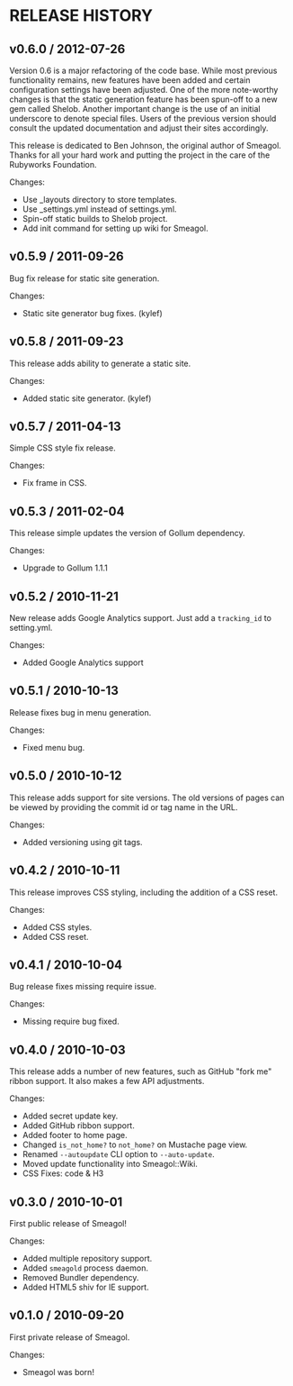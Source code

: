 # RELEASE HISTORY

## v0.6.0 / 2012-07-26

Version 0.6 is a major refactoring of the code base. While most previous
functionality remains, new features have been added and certain configuration
settings have been adjusted. One of the more note-worthy changes is that
the static generation feature has been spun-off to a new gem called Shelob.
Another important change is the use of an initial underscore to denote special
files. Users of the previous version should consult the updated documentation
and adjust their sites accordingly.

This release is dedicated to Ben Johnson, the original author of Smeagol.
Thanks for all your hard work and putting the project in the care of the
Rubyworks Foundation.

Changes:

* Use _layouts directory to store templates.
* Use _settings.yml instead of settings.yml.
* Spin-off static builds to Shelob project.
* Add init command for setting up wiki for Smeagol.


## v0.5.9 / 2011-09-26

Bug fix release for static site generation.

Changes:

* Static site generator bug fixes. (kylef)


## v0.5.8 / 2011-09-23

This release adds ability to generate a static site.

Changes:

* Added static site generator. (kylef)


## v0.5.7 / 2011-04-13

Simple CSS style fix release. 

Changes:

* Fix frame in CSS.


## v0.5.3 / 2011-02-04

This release simple updates the version of Gollum dependency.

Changes:

* Upgrade to Gollum 1.1.1


## v0.5.2 / 2010-11-21

New release adds Google Analytics support. Just
add a `tracking_id` to setting.yml.

Changes:

* Added Google Analytics support


## v0.5.1 / 2010-10-13

Release fixes bug in menu generation.

Changes:

* Fixed menu bug.


## v0.5.0 / 2010-10-12

This release adds support for site versions. The old
versions of pages can be viewed by providing the commit
id or tag name in the URL.

Changes:

* Added versioning using git tags.


## v0.4.2 / 2010-10-11

This release improves CSS styling, including the addition
of a CSS reset.

Changes:

* Added CSS styles.
* Added CSS reset.


## v0.4.1 / 2010-10-04

Bug release fixes missing require issue.

Changes:

* Missing require bug fixed.


## v0.4.0 / 2010-10-03

This release adds a number of new features, such as
GitHub "fork me" ribbon support. It also makes a few 
API adjustments.

Changes:

* Added secret update key.
* Added GitHub ribbon support.
* Added footer to home page.
* Changed `is_not_home?` to `not_home?` on Mustache page view.
* Renamed `--autoupdate` CLI option to `--auto-update`.
* Moved update functionality into Smeagol::Wiki.
* CSS Fixes: code & H3


## v0.3.0 / 2010-10-01

First public release of Smeagol!

Changes:

* Added multiple repository support.
* Added `smeagold` process daemon.
* Removed Bundler dependency.
* Added HTML5 shiv for IE support.


## v0.1.0 / 2010-09-20

First private release of Smeagol.

Changes:

* Smeagol was born!


